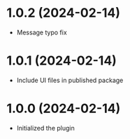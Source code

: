 # 1.0.2 (2024-02-14)

- Message typo fix

# 1.0.1 (2024-02-14)

- Include UI files in published package

# 1.0.0 (2024-02-14)

- Initialized the plugin
